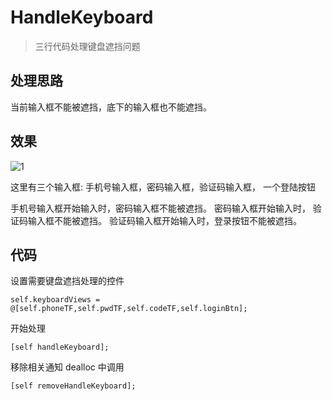 # HandleKeyboard
> 三行代码处理键盘遮挡问题

## 处理思路
当前输入框不能被遮挡，底下的输入框也不能遮挡。

## 效果

![1](http://omup0qp0e.bkt.clouddn.com/1.gif)

这里有三个输入框: 手机号输入框，密码输入框，验证码输入框，
一个登陆按钮

手机号输入框开始输入时，密码输入框不能被遮挡。
密码输入框开始输入时，  验证码输入框不能被遮挡。
验证码输入框开始输入时，登录按钮不能被遮挡。

## 代码

设置需要键盘遮挡处理的控件
```objc
self.keyboardViews = @[self.phoneTF,self.pwdTF,self.codeTF,self.loginBtn];
```

开始处理
```objc
[self handleKeyboard];
```

移除相关通知 dealloc 中调用
```objc
[self removeHandleKeyboard];
```


